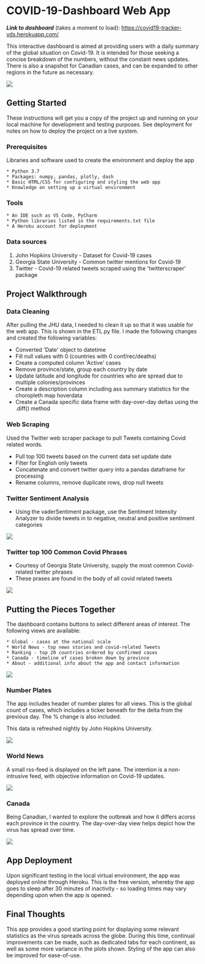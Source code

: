 # COVID-19-Dashboard Web App

***Link to dashboard*** (takes a moment to load): https://covid19-tracker-vds.herokuapp.com/

This interactive dashboard is aimed at providing users with a daily summary of the global situation on Covid-19. It is intended for those seeking a concise breakdown of the numbers, without the constant news updates. There is also a snapshot for Canadian cases, and can be expanded to other regions in the future as necessary.

![](images/Full_Page.png)

## Getting Started

These instructions will get you a copy of the project up and running on your local machine for development and testing purposes. See deployment for notes on how to deploy the project on a live system.

### Prerequisites

Libraries and software used to create the environment and deploy the app

```
* Python 3.7
* Packages: numpy, pandas, plotly, dash
* Basic HTML/CSS for configuring and styling the web app
* Knowledge on setting up a virtual environment
```

### Tools
```
* An IDE such as VS Code, PyCharm
* Python libraries listed in the requirements.txt file
* A Heroku account for deployment
```

### Data sources

1) John Hopkins University - Dataset for Covid-19 cases
2) Georgia State University - Common twitter mentions for Covid-19
3) Twitter - Covid-19 related tweets scraped using the 'twitterscraper' package


## Project Walkthrough

### Data Cleaning
After pulling the JHU data, I needed to clean it up so that it was usable for the web app. This is shown in the ETL.py file. I made the following changes and created the following variables:

*	Converted 'Date' object to datetime
* Fill null values with 0 (countries with 0 conf/rec/deaths)
* Create a computed column 'Active' cases
* Remove province/state, group each country by date
* Update latitude and longitude for countries who are spread due to multiple colonies/provinces
* Create a description column including ass summary statistics for the choropleth map hoverdata
* Create a Canada specific data frame with day-over-day deltas using the .diff() method

### Web Scraping
Used the Twitter web scraper package to pull Tweets containing Covid related words.

*	Pull top 100 tweets based on the current data set update date
* Filter for English only tweets
* Concatenate and convert twitter query into a pandas dataframe for processing
* Rename columns, remove duplicate rows, drop null tweets

### Twitter Sentiment Analysis

* Using the vaderSentiment package, use the Sentiment Intensity Analyzer to divide tweets in to negative, neutral and positive sentiment categories

![](images/sentiment_analysis_chart.png)

### Twitter top 100 Common Covid Phrases

* Courtesy of Georgia State University, supply the most common Covid-related twitter phrases
* These prases are found in the body of all covid related tweets

![](images/twitter_common_phrases.png)


## Putting the Pieces Together

The dashboard contains buttons to select different areas of interest. The following views are available:
```
* Global - cases at the national scale
* World News - top news stories and covid-related Tweets
* Ranking - top 20 countries ordered by confirmed cases
* Canada - timeline of cases broken down by province
* About - additional info about the app and contact information
```

![](images/buttons.png)

### Number Plates

The app includes header of number plates for all views. This is the global count of cases, which includes a ticker beneath for the delta from the previous day. The % change is also included.

This data is refreshed nightly by John Hopkins University.

![](images/number_plates.png)

### World News

A small rss-feed is displayed on the left pane. The intention is a non-intrusive feed, with objective information on Covid-19 updates.

![](images/news_feed.png)

### Canada

Being Canadian, I wanted to explore the outbreak and how it differs acorss each province in the country. The day-over-day view helps depict how the virus has spread over time.

![](images/canada.png)


## App Deployment

Upon significant testing in the local virtual environment, the app was deployed online through Heroku. This is the free version, whereby the app goes to sleep after 30 minutes of inactivity - so loading times may vary depending upon when the app is opened.

## Final Thoughts

This app provides a good starting point for displaying some relevant statistics as the virus spreads across the globe. During this time, continual improvements can be made, such as dedicated tabs for each continent, as well as some more variance in the plots shown. Styling of the app can also be improved for ease-of-use.
